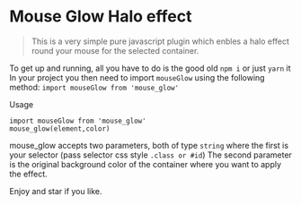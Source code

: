 # Mouse Glow Halo effect

> This is a very simple pure javascript plugin which enbles a halo effect round your mouse for the selected container.

To get up and running, all you have to do is the good old `npm i` or just `yarn` it
In your project you then need to import `mouseGlow` using the following method:
`import mouseGlow from 'mouse_glow'`

Usage
```
import mouseGlow from 'mouse_glow'
mouse_glow(element,color)
```

mouse_glow accepts two parameters, both of type `string` where the first is your selector (pass selector css style `.class or #id`)
The second parameter is the original background color of the container where you want to apply the effect.

Enjoy and star if you like.





